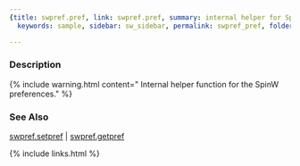 ```yaml
---
{title: swpref.pref, link: swpref.pref, summary: internal helper for SpinW preferences,
  keywords: sample, sidebar: sw_sidebar, permalink: swpref_pref, folder: swpref, mathjax: 'true'}

---
```

  
### Description
 
{% include warning.html content=" Internal helper function for the SpinW preferences." %}
 
### See Also
  
[swpref.setpref](swpref_setpref) \| [swpref.getpref](swpref_getpref)
 

{% include links.html %}
